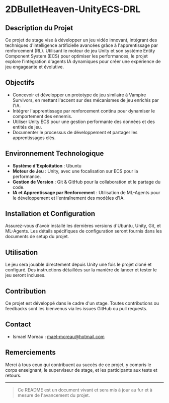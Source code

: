 # 2DBulletHeaven-UnityECS-DRL

## Description du Projet
Ce projet de stage vise à développer un jeu vidéo innovant, intégrant des techniques d'intelligence artificielle avancées grâce à l'apprentissage par renforcement (RL). Utilisant le moteur de jeu Unity et son système Entity Component System (ECS) pour optimiser les performances, le projet explore l'intégration d'agents IA dynamiques pour créer une expérience de jeu engageante et évolutive.

## Objectifs
- Concevoir et développer un prototype de jeu similaire à Vampire Survivors, en mettant l'accent sur des mécanismes de jeu enrichis par l'IA.
- Intégrer l'apprentissage par renforcement continu pour dynamiser le comportement des ennemis.
- Utiliser Unity ECS pour une gestion performante des données et des entités de jeu.
- Documenter le processus de développement et partager les apprentissages clés.

## Environnement Technologique
- **Système d'Exploitation** : Ubuntu
- **Moteur de Jeu** : Unity, avec une focalisation sur ECS pour la performance.
- **Gestion de Version** : Git & GitHub pour la collaboration et le partage du code.
- **IA et Apprentissage par Renforcement** : Utilisation de ML-Agents pour le développement et l'entraînement des modèles d'IA.

## Installation et Configuration
Assurez-vous d'avoir installé les dernières versions d'Ubuntu, Unity, Git, et ML-Agents. Les détails spécifiques de configuration seront fournis dans les documents de setup du projet.

## Utilisation
Le jeu sera jouable directement depuis Unity une fois le projet cloné et configuré. Des instructions détaillées sur la manière de lancer et tester le jeu seront incluses.

## Contribution
Ce projet est développé dans le cadre d'un stage. Toutes contributions ou feedbacks sont les bienvenus via les issues GitHub ou pull requests.

## Contact
- Ismael Moreau : mael-moreau@hotmail.com

## Remerciements
Merci à tous ceux qui contribuent au succès de ce projet, y compris le corps enseignant, le superviseur de stage, et les participants aux tests et retours.

---
> Ce README est un document vivant et sera mis à jour au fur et à mesure de l'avancement du projet.
